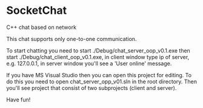 # SocketChat
C++ chat based on network

This chat supports only one-to-one communication.

To start chatting you need to start ./Debug/chat_server_oop_v0.1.exe then start ./Debug/chat_client_oop_v0.1.exe, in client window type ip of server, e.g. 127.0.0.1, in server window you'll see a 'User online' message. 

If you have MS Visual Studio then you can open this project for editing. To do this you need to open chat_server_opp_v01.sln in the root directory. Then you'll see project that consist of two subprojects (client and server).

Have fun!
